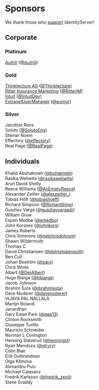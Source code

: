 # Sponsors

We thank those who [support](https://www.patreon.com/identityserver) IdentityServer!

## Corporate

### Platinum 

[Auth0](https://auth0.com/) ([@Auth0](https://twitter.com/Auth0))

### Gold

[Thinktecture AG](https://www.thinktecture.com)   ([@Thinktecture](https://twitter.com/thinktecture))  
[Ritter Insurance Marketing](https://www.ritterim.com) ([@RitterIM](https://twitter.com/ritterim))   
[Intuit](https://www.intuit.com) ([@IntuitDev](https://twitter.com/IntuitDev))  
[ExtranetUserManager](https://www.extranetusermanager.com) ([@eumgr](https://twitter.com/eumgr))  

### Silver

Jacobus Roos  
Soluto ([@SolutoEng](https://twitter.com/SolutoEng))  
Steinar	Noem  
Effectory ([@effectory](https://twitter.com/effectory))  
Real Page ([@RealPage](https://twitter.com/RealPage))  

## Individuals

Khalid Abuhakmeh ([@buhakmeh](https://twitter.com/buhakmeh))  
Rasika Weliwita ([@rasikaweliwita](https://twitter.com/rasikaweliwita))  
Arun David Shelly  
Reece Williams ([@AnEmptyReece](https://twitter.com/AnEmptyReece))  
Alexander Zeitler ([@alexzeitler_](https://twitter.com/alexzeitler_))  
Tobias Höft ([@tobiashoeft](https://twitter.com/tobiashoeft))  
Richard Simpson ([@RichardSimp](https://twitter.com/RichardSimp))  
Gusztav Varga ([@gusztavvargadr](https://twitter.com/gusztavvargadr))  
William Grow  
Espen Medbø ([@emedbo](https://twitter.com/emedbo))  
John Korsnes ([@johnkors](https://twitter.com/johnkors))  
James Roberts  
Chris Simmons ([@netchrisdotcom](https://twitter.com/netchrisdotcom))  
Shawn Wildermuth  
Thomas C  
David Christiansen ([@dotnetopenauth](https://twitter.com/dotnetopenauth))  
Ben	Cull  
Johan Boström ([@zarx](https://twitter.com/zarx))  
Chris White  
Albert ([@DerAlbert](https://twitter.com/DerAlbert))  
Hugo Biarge ([@hbiarge](https://twitter.com/hbiarge))  
Jacob Johnson  
Ibrahim Šuta ([@ibrahimsuta](https://twitter.com/ibrahimsuta))  
Dave Noderer  ([@davenoderer](https://twitter.com/davenoderer))  
VIJAYA PAL NALLALA  
Martijn Boland  
Janardhan  
Gary Ewan Park  ([@gep13](https://twitter.com/gep13))  
Clinton Rocksmith  
Giuseppe Turitto  
Mauricio Schneider  
Norman L Covington  
Henning Støverud  ([@henningst](https://twitter.com/henningst))  
Ryan Mendoza  ([@elryry](https://twitter.com/elryry))  
Colin Blair  
Erik Gulbrandsen  
Olga Klimova  
Alexandru Puiu  
Michael Calasanz  
Fredrik Karlsson  ([@fredrik_zenit](https://twitter.com/fredrik_zenit))  
Steve Graddy
